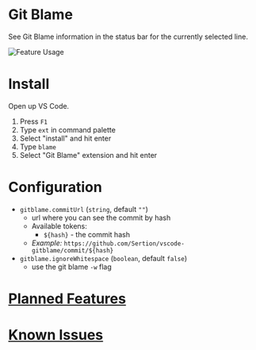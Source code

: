 # Git Blame

See Git Blame information in the status bar for the currently selected line.

![Feature Usage](https://github.com/Sertion/vscode-gitblame/raw/master/images/GitBlamePreview.gif)

# Install

Open up VS Code.

1. Press `F1`
2. Type `ext` in command palette
3. Select "install" and hit enter
4. Type `blame`
5. Select "Git Blame" extension and hit enter

# Configuration

- `gitblame.commitUrl` (`string`, default `""`)
  - url where you can see the commit by hash
  - Available tokens:
    - `${hash}` - the commit hash
  - _Example:_ `https://github.com/Sertion/vscode-gitblame/commit/${hash}`
- `gitblame.ignoreWhitespace` (`boolean`, default `false`)
  - use the git blame `-w` flag

# [Planned Features](https://github.com/Sertion/vscode-gitblame/labels/Planned)

# [Known Issues](https://github.com/waderyan/vscode-gitblame/issues)
